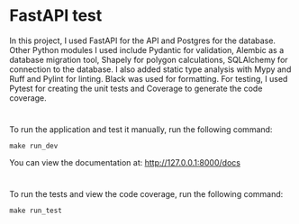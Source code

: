 # FastAPI test

In this project, I used FastAPI for the API and Postgres for the database.
Other Python modules I used include Pydantic for validation, Alembic as a database migration tool, Shapely for polygon calculations, SQLAlchemy for connection to the
database.
I also added static type analysis with Mypy and Ruff and Pylint for linting.
Black was used for formatting.
For testing, I used Pytest for creating the unit tests and Coverage to generate the code coverage.

#
To run the application and test it manually, run the following command:
```
make run_dev
```
You can view the documentation at: http://127.0.0.1:8000/docs

#
To run the tests and view the code coverage, run the following command:
```
make run_test
```